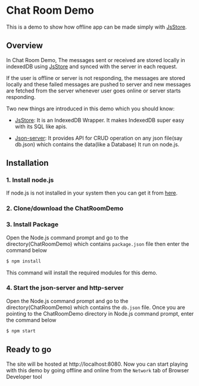 # Chat Room Demo

This is a demo to show how offline app can be made simply with [JsStore][l_jsstore].
	
## Overview

In Chat Room Demo, The messages sent or received are stored locally in indexedDB using [JsStore][l_jsstore] and synced with the server in each request.

If the  user is offline or server is not responding, the messages are stored locally and these failed messages are pushed to server and 
new messages are fetched from the server whenever user goes online or server starts responding.

Two new things are introduced in this demo which you should know:

* [JsStore][l_jsstore]:
It is an IndexedDB Wrapper. It makes IndexedDB super easy with its SQL like apis.

* [Json-server][l_jsonserver]:
It provides API for CRUD operation on any json file(say db.json) which contains the data(like a Database) It run on node.js.

## Installation

### 1. Install node.js

If node.js is not installed in your system then you can get it from [here][l_nodejs].
	
### 2. Clone/download the ChatRoomDemo

### 3. Install Package
Open the Node.js command prompt and go to the directory(ChatRoomDemo) which contains `package.json` file
 then enter the command below
	
```bash
$ npm install 
```

This command will install the required modules for this demo.

### 4. Start the json-server and http-server

Open the Node.js command prompt and go to the directory(ChatRoomDemo) which contains the `db.json` file. Once you are pointing to the ChatRoomDemo directory in Node.js command prompt, enter the command below
	
```bash
$ npm start
```
	
## Ready to go

The site will be hosted at  http://localhost:8080.
Now you can start playing with this demo by going offline and online from the `Network` tab of Browser Developer tool
	
	
[l_nodejs]: <https://nodejs.org/en/download>
[l_jsonserver]: <https://github.com/typicode/json-server>
[l_jsstore]: <http://www.jsstore.net>
